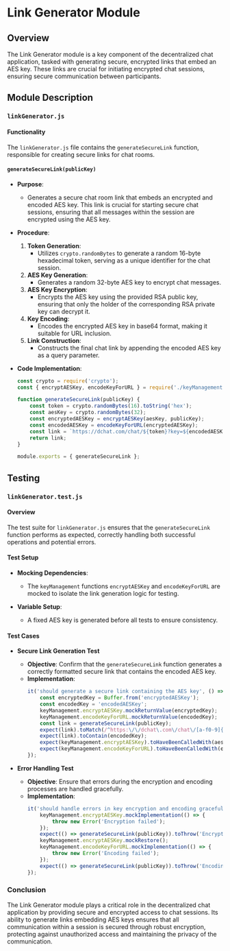 # Link Generator Module

## Overview

The Link Generator module is a key component of the decentralized chat application, tasked with generating secure, encrypted links that embed an AES key. These links are crucial for initiating encrypted chat sessions, ensuring secure communication between participants.

## Module Description

### `linkGenerator.js`

#### Functionality

The `linkGenerator.js` file contains the `generateSecureLink` function, responsible for creating secure links for chat rooms.

#### `generateSecureLink(publicKey)`

- **Purpose**: 
  - Generates a secure chat room link that embeds an encrypted and encoded AES key. This link is crucial for starting secure chat sessions, ensuring that all messages within the session are encrypted using the AES key.
  
- **Procedure**:
  1. **Token Generation**: 
     - Utilizes `crypto.randomBytes` to generate a random 16-byte hexadecimal token, serving as a unique identifier for the chat session.
  2. **AES Key Generation**: 
     - Generates a random 32-byte AES key to encrypt chat messages.
  3. **AES Key Encryption**: 
     - Encrypts the AES key using the provided RSA public key, ensuring that only the holder of the corresponding RSA private key can decrypt it.
  4. **Key Encoding**: 
     - Encodes the encrypted AES key in base64 format, making it suitable for URL inclusion.
  5. **Link Construction**: 
     - Constructs the final chat link by appending the encoded AES key as a query parameter.

- **Code Implementation**:
  ```javascript
  const crypto = require('crypto');
  const { encryptAESKey, encodeKeyForURL } = require('./keyManagement');

  function generateSecureLink(publicKey) {
      const token = crypto.randomBytes(16).toString('hex');
      const aesKey = crypto.randomBytes(32);
      const encryptedAESKey = encryptAESKey(aesKey, publicKey);
      const encodedAESKey = encodeKeyForURL(encryptedAESKey);
      const link = `https://dchat.com/chat/${token}?key=${encodedAESKey}`;
      return link;
  }

  module.exports = { generateSecureLink };


## Testing

### `linkGenerator.test.js`

#### Overview

The test suite for `linkGenerator.js` ensures that the `generateSecureLink` function performs as expected, correctly handling both successful operations and potential errors.

#### Test Setup

- **Mocking Dependencies**: 
  - The `keyManagement` functions `encryptAESKey` and `encodeKeyForURL` are mocked to isolate the link generation logic for testing.

- **Variable Setup**: 
  - A fixed AES key is generated before all tests to ensure consistency.

#### Test Cases

- **Secure Link Generation Test**
  - **Objective**: Confirm that the `generateSecureLink` function generates a correctly formatted secure link that contains the encoded AES key.
  - **Implementation**:
    ```javascript
    it('should generate a secure link containing the AES key', () => {
        const encryptedKey = Buffer.from('encryptedAESKey');
        const encodedKey = 'encodedAESKey';
        keyManagement.encryptAESKey.mockReturnValue(encryptedKey);
        keyManagement.encodeKeyForURL.mockReturnValue(encodedKey);
        const link = generateSecureLink(publicKey);
        expect(link).toMatch(/^https:\/\/dchat\.com\/chat\/[a-f0-9]{32}\?key=encodedAESKey$/);
        expect(link).toContain(encodedKey);
        expect(keyManagement.encryptAESKey).toHaveBeenCalledWith(aesKey, publicKey);
        expect(keyManagement.encodeKeyForURL).toHaveBeenCalledWith(encryptedKey);
    });
    ```

- **Error Handling Test**
  - **Objective**: Ensure that errors during the encryption and encoding processes are handled gracefully.
  - **Implementation**:
    ```javascript
    it('should handle errors in key encryption and encoding gracefully', () => {
        keyManagement.encryptAESKey.mockImplementation(() => {
            throw new Error('Encryption failed');
        });
        expect(() => generateSecureLink(publicKey)).toThrow('Encryption failed');
        keyManagement.encryptAESKey.mockRestore();
        keyManagement.encodeKeyForURL.mockImplementation(() => {
            throw new Error('Encoding failed');
        });
        expect(() => generateSecureLink(publicKey)).toThrow('Encoding failed');
    });
    ```

### Conclusion

The Link Generator module plays a critical role in the decentralized chat application by providing secure and encrypted access to chat sessions. Its ability to generate links embedding AES keys ensures that all communication within a session is secured through robust encryption, protecting against unauthorized access and maintaining the privacy of the communication.
```
